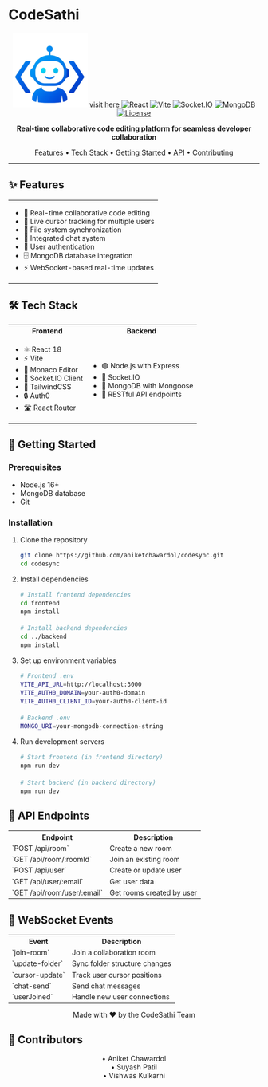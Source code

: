 # CodeSathi

<div align="center">

![CodeSathi Logo](frontend/public/icon.png)
<a href="https://codesarthi.onrender.com/">visit here</a>
[![React](https://img.shields.io/badge/React-18-blue?logo=react)](https://reactjs.org/)
[![Vite](https://img.shields.io/badge/Vite-Latest-646CFF?logo=vite)](https://vitejs.dev/)
[![Socket.IO](https://img.shields.io/badge/Socket.IO-Latest-010101?logo=socket.io)](https://socket.io/)
[![MongoDB](https://img.shields.io/badge/MongoDB-Latest-47A248?logo=mongodb)](https://www.mongodb.com/)
[![License](https://img.shields.io/badge/License-MIT-green.svg)](LICENSE)

<p align="center">
  <strong>Real-time collaborative code editing platform for seamless developer collaboration</strong>
</p>

<p align="center">
  <a href="#features">Features</a> •
  <a href="#tech-stack">Tech Stack</a> •
  <a href="#getting-started">Getting Started</a> •
  <a href="#api-endpoints">API</a> •
  <a href="#contributing">Contributing</a>
</p>

</div>

---

## ✨ Features

<div align="center">
<table>
<tr>
<td>

- 🔄 Real-time collaborative code editing
- 👥 Live cursor tracking for multiple users
- 📁 File system synchronization
- 💬 Integrated chat system
- 🔐 User authentication
- 🗄️ MongoDB database integration
- ⚡ WebSocket-based real-time updates

</td>
</tr>
</table>
</div>

## 🛠️ Tech Stack

<div align="center">
<table>
<tr>
<th>Frontend</th>
<th>Backend</th>
</tr>
<tr>
<td>

- ⚛️ React 18
- ⚡ Vite
- 📝 Monaco Editor
- 🔌 Socket.IO Client
- 🎨 TailwindCSS
- 🔒 Auth0
- 🛣️ React Router

</td>
<td>

- 🟢 Node.js with Express
- 🔌 Socket.IO
- 🍃 MongoDB with Mongoose
- 🔄 RESTful API endpoints

</td>
</tr>
</table>
</div>

## 🚀 Getting Started

### Prerequisites

- Node.js 16+
- MongoDB database
- Git

### Installation

1. Clone the repository
   ```bash
   git clone https://github.com/aniketchawardol/codesync.git
   cd codesync
   ```

2. Install dependencies
   ```bash
   # Install frontend dependencies
   cd frontend
   npm install

   # Install backend dependencies
   cd ../backend
   npm install
   ```

3. Set up environment variables
   ```bash
   # Frontend .env
   VITE_API_URL=http://localhost:3000
   VITE_AUTH0_DOMAIN=your-auth0-domain
   VITE_AUTH0_CLIENT_ID=your-auth0-client-id

   # Backend .env
   MONGO_URI=your-mongodb-connection-string
   ```

4. Run development servers
   ```bash
   # Start frontend (in frontend directory)
   npm run dev

   # Start backend (in backend directory)
   npm run dev
   ```

## 🔄 API Endpoints

<div align="center">
<table>
<tr>
<th>Endpoint</th>
<th>Description</th>
</tr>
<tr><td>`POST /api/room`</td><td>Create a new room</td></tr>
<tr><td>`GET /api/room/:roomId`</td><td>Join an existing room</td></tr>
<tr><td>`POST /api/user`</td><td>Create or update user</td></tr>
<tr><td>`GET /api/user/:email`</td><td>Get user data</td></tr>
<tr><td>`GET /api/room/user/:email`</td><td>Get rooms created by user</td></tr>
</table>
</div>

## 🔌 WebSocket Events

<div align="center">
<table>
<tr>
<th>Event</th>
<th>Description</th>
</tr>
<tr><td>`join-room`</td><td>Join a collaboration room</td></tr>
<tr><td>`update-folder`</td><td>Sync folder structure changes</td></tr>
<tr><td>`cursor-update`</td><td>Track user cursor positions</td></tr>
<tr><td>`chat-send`</td><td>Send chat messages</td></tr>
<tr><td>`userJoined`</td><td>Handle new user connections</td></tr>
</table>
</div>


<div align="center">

Made with ❤️ by the CodeSathi Team

</div>


## 👥 Contributors  

<div align="center">
• Aniket Chawardol
<br>
• Suyash Patil
<br>
• Vishwas Kulkarni
 </div>
